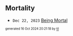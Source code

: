## Mortality


* <code>Dec 22, 2023</code> [Being Mortal](2023-12-22T21-19-16-being-mortal.md)

<sup><sub>generated 16 Oct 2024 20:21:18 by <a href='https://github.com/senorprogrammer/til'>til</a></sub></sup>
